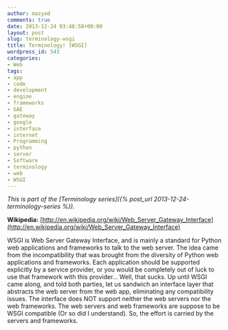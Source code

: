 ```yaml
---
author: mazyod
comments: true
date: 2013-12-24 03:48:58+00:00
layout: post
slug: terminology-wsgi
title: Terminology! [WSGI]
wordpress_id: 543
categories:
- Web
tags:
- app
- code
- development
- engine
- frameworks
- GAE
- gateway
- google
- interface
- internet
- Programming
- python
- server
- Software
- terminology
- web
- WSGI
---
```


_This is part of the [Terminology series]({% post_url 2013-12-24-terminology-series %})._

**Wikipedia:** [http://en.wikipedia.org/wiki/Web_Server_Gateway_Interface](http://en.wikipedia.org/wiki/Web_Server_Gateway_Interface)

WSGI is Web Server Gateway Interface, and is mainly a standard for Python web applications and frameworks to talk to the web server. The idea came from the incompatibility that was brought from the diversity of Python web applications and frameworks. Each application should be supported explicitly by a service provider, or you would be completely out of luck to use that framework with this provider... Well, that sucks. Up until WSGI came along, and told both parties, let us sandwich an interface layer that abstracts the web server from the web app, eliminating any compatibility issues. The interface does NOT support neither the web servers nor the web frameworks. The web servers and web frameworks are suppose to be WSGI compatible (Or so did I understand). So, the effort is carried by the servers and frameworks.
